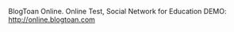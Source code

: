 BlogToan Online. Online Test, Social Network for Education
DEMO: <a href="http://online.blogtoan.com">http://online.blogtoan.com</a>
